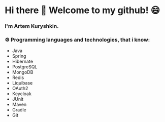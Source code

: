 # Hi there 👋 Welcome to my github! 😄
### I'm Artem Kuryshkin.
### ⚙️ Programming languages and technologies, that i know:
- Java
- Spring
- Hibernate
- PostgreSQL
- MongoDB
- Redis
- Liquibase
- OAuth2
- Keycloak
- JUnit
- Maven
- Gradle
- Git
